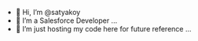 - 👋 Hi, I’m @satyakoy
- 👀 I’m a Salesforce Developer ...
- 🌱 I’m just hosting my code here for future reference ...

<!---
satyakoy/satyakoy is a ✨ special ✨ repository because its `README.md` (this file) appears on your GitHub profile.
You can click the Preview link to take a look at your changes.
--->
